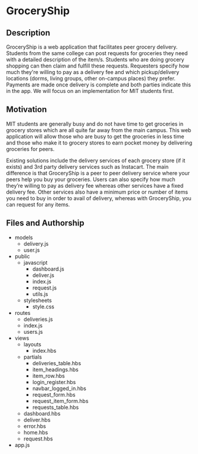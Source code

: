 # GroceryShip

## Description
GroceryShip is a web application that facilitates peer grocery delivery. Students from the same college can post requests for groceries they need with a detailed description of the item/s. Students who are doing grocery shopping can then claim and fulfill these requests. Requesters specify how much they're willing to pay as a delivery fee and which pickup/delivery locations (dorms, living groups, other on-campus places) they prefer. Payments are made once delivery is complete and both parties indicate this in the app. We will focus on an implementation for MIT students first. 

## Motivation
MIT students are generally busy and do not have time to get groceries in grocery stores which are all quite far away from the main campus. This web application will allow those who are busy to get the groceries in less time and those who make it to grocery stores to earn pocket money by delivering groceries for peers. 

Existing solutions include the delivery services of each grocery store (if it exists) and 3rd party delivery services such as Instacart. The main difference is that GroceryShip is a peer to peer delivery service where your peers help you buy your groceries. Users can also specify how much they’re willing to pay as delivery fee whereas other services have a fixed delivery fee. Other services also have a minimum price or number of items you need to buy in order to avail of delivery, whereas with GroceryShip, you can request for any items.

## Files and Authorship
- models
    - delivery.js
    - user.js
- public
    - javascript
        - dashboard.js
        - deliver.js
        - index.js
        - request.js
        - utils.js
    - stylesheets
        - style.css
- routes
    - deliveries.js
    - index.js
    - users.js
- views
    - layouts
        - index.hbs
    - partials
        - deliveries_table.hbs
        - item_headings.hbs
        - item_row.hbs
        - login_register.hbs
        - navbar_logged_in.hbs
        - request_form.hbs
        - request_item_form.hbs
        - requests_table.hbs
    - dashboard.hbs
    - deliver.hbs
    - error.hbs
    - home.hbs
    - request.hbs
- app.js
